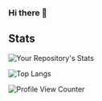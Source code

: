 ### Hi there 👋

<!--
**jeansouza/jeansouza** is a ✨ _special_ ✨ repository because its `README.md` (this file) appears on your GitHub profile.

Here are some ideas to get you started:

- 🔭 I’m currently working on ...
- 🌱 I’m currently learning ...
- 👯 I’m looking to collaborate on ...
- 🤔 I’m looking for help with ...
- 💬 Ask me about ...
- 📫 How to reach me: ...
- 😄 Pronouns: ...
- ⚡ Fun fact: ...
-->

## Stats

![Your Repository's Stats](https://github-readme-stats-jeansouza.vercel.app/api?username=jeansouza&show_icons=true&count_private=true)

![Top Langs](https://github-readme-stats-jeansouza.vercel.app/api/top-langs/?username=jeansouza)

![Profile View Counter](https://komarev.com/ghpvc/?username=jeansouza)

<!-- ## 3. Contributors Badge
![Your Repository's Stats](https://contrib.rocks/image?repo=jeansouza/github-readme-stats)

## 4. Random Joke Generator
![Jokes Card](https://readme-jokes.vercel.app/api)
-->
